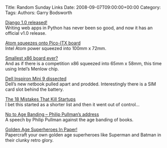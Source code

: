 Title: Random Sunday Links
Date: 2008-09-07T09:00:00+00:00
Category: 
Tags: 
Authors: Garry Bodsworth

[Django 1.0 released!][1]  
Writing web apps in Python has never been so good, and now it has an official v1.0 release.

[Atom squeezes onto Pico-ITX board][2]  
Intel Atom power squeezed into 100mm x 72mm.

[Smallest x86 board ever?][3]  
And as if there is a competition x86 squeezed into 65mm x 58mm, this time using Intel&#8217;s Menlow chip.

[Dell Inspiron Mini 9 dissected ][4]  
Dell&#8217;s new netbook pulled apart and prodded. Interestingly there is a SIM card slot behind the battery.

[The 18 Mistakes That Kill Startups][5]  
I bet this started as a shorter list and then it went out of control&#8230;

[No to Age Banding &#8211; Philip Pullman&#8217;s address][6]  
A speech by Philip Pullman against the age banding of books.

[Golden Age Superheroes In Paper!][7]  
Papercraft your own golden age superheroes like Superman and Batman in their clunky retro glory.

 [1]: http://www.djangoproject.com/weblog/2008/sep/03/1/
 [2]: http://www.linuxdevices.com/news/NS9237044699.html?kc=rss
 [3]: http://www.linuxdevices.com/news/NS6670910422.html?kc=rss
 [4]: http://jkkmobile.blogspot.com/2008/09/dell-inspiron-mini-9-dissected.html
 [5]: http://www.paulgraham.com/startupmistakes.html
 [6]: http://www.notoagebanding.org/index.php?pullman
 [7]: http://www.professorplastik.com/monster_site/proscenium/kits/xtrakits/paperkits/professors_paper_empire/bots_heroes/heroes/my_comic_heroes/jsa.htm